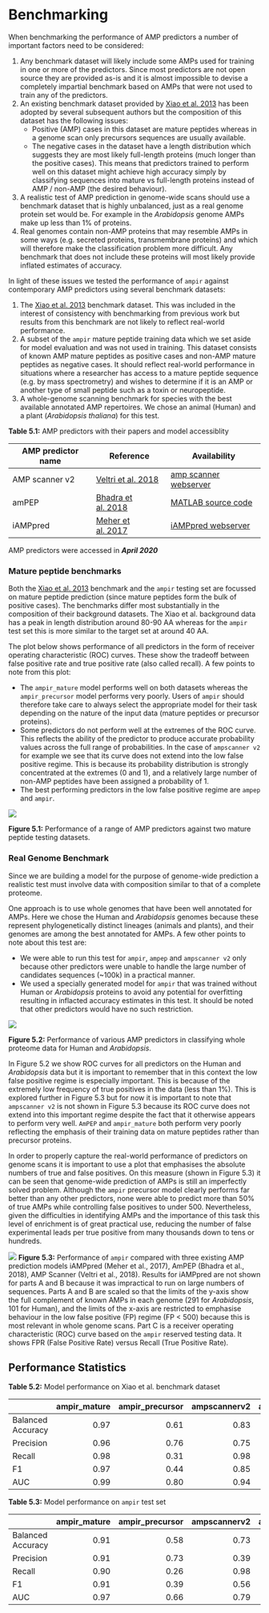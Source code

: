 Benchmarking
================

When benchmarking the performance of AMP predictors a number of
important factors need to be considered:

1.  Any benchmark dataset will likely include some AMPs used for
    training in one or more of the predictors. Since most predictors are
    not open source they are provided as-is and it is almost impossible
    to devise a completely impartial benchmark based on AMPs that were
    not used to train any of the predictors.
2.  An existing benchmark dataset provided by [Xiao et
    al. 2013](https://doi.org/10.1016/j.ab.2013.01.019) has been
    adopted by several subsequent authors but the composition of this
    dataset has the following issues:
      - Positive (AMP) cases in this dataset are mature peptides whereas
        in a genome scan only precursors sequences are usually
        available.
      - The negative cases in the dataset have a length distribution
        which suggests they are most likely full-length proteins (much
        longer than the positive cases). This means that predictors
        trained to perform well on this dataset might achieve high
        accuracy simply by classifying sequences into mature vs
        full-length proteins instead of AMP / non-AMP (the desired
        behaviour).
3.  A realistic test of AMP prediction in genome-wide scans should use a
    benchmark dataset that is highly unbalanced, just as a real genome
    protein set would be. For example in the *Arabidopsis* genome AMPs
    make up less than 1% of proteins.  
4.  Real genomes contain non-AMP proteins that may resemble AMPs in some
    ways (e.g. secreted proteins, transmembrane proteins) and which will
    therefore make the classification problem more difficult. Any
    benchmark that does not include these proteins will most likely
    provide inflated estimates of accuracy.

In light of these issues we tested the performance of `ampir` against
contemporary AMP predictors using several benchmark datasets:

1.  The [Xiao et al. 2013](https://doi.org/10.1016/j.ab.2013.01.019)
    benchmark dataset. This was included in the interest of consistency
    with benchmarking from previous work but results from this benchmark
    are not likely to reflect real-world performance.
2.  A subset of the `ampir` mature peptide training data which we set
    aside for model evaluation and was not used in training. This
    dataset consists of known AMP mature peptides as positive cases and
    non-AMP mature peptides as negative cases. It should reflect
    real-world performance in situations where a researcher has access
    to a mature peptide sequence (e.g. by mass spectrometry) and wishes
    to determine if it is an AMP or another type of small peptide such
    as a toxin or neuropeptide.
3.  A whole-genome scanning benchmark for species with the best
    available annotated AMP repertoires. We chose an animal (Human) and
    a plant (*Arabidopsis thaliana*) for this test.

**Table 5.1:** AMP predictors with their papers and model
accessiblity

| AMP predictor name | Reference                                                           | Availability                                                                          |
| ------------------ | ------------------------------------------------------------------- | ------------------------------------------------------------------------------------- |
| AMP scanner v2     | [Veltri et al. 2018](https://doi.org/10.1093/bioinformatics/bty179) | [amp scanner webserver](https://www.dveltri.com/ascan/v2/ascan.html)                  |
| amPEP              | [Bhadra et al. 2018](https://doi.org/10.1038/s41598-018-19752-w)    | [MATLAB source code](https://sourceforge.net/projects/axpep/files/AmPEP_MATLAB_code/) |
| iAMPpred           | [Meher et al. 2017](https://doi.org/10.1038/srep42362)              | [iAMPpred webserver](http://cabgrid.res.in:8080/amppred/)                             |

AMP predictors were accessed in ***April 2020***

### Mature peptide benchmarks

Both the [Xiao et al. 2013](https://doi.org/10.1016/j.ab.2013.01.019)
benchmark and the `ampir` testing set are focussed on mature peptide
prediction (since mature peptides form the bulk of positive cases). The
benchmarks differ most substantially in the composition of their
background datasets. The Xiao et al. background data has a peak in
length distribution around 80-90 AA whereas for the `ampir` test set
this is more similar to the target set at around 40 AA.

The plot below shows performance of all predictors in the form of
receiver operating characteristic (ROC) curves. These show the tradeoff
between false positive rate and true positive rate (also called recall).
A few points to note from this plot:

  - The `ampir_mature` model performs well on both datasets whereas the
    `ampir_precursor` model performs very poorly. Users of `ampir`
    should therefore take care to always select the appropriate model
    for their task depending on the nature of the input data (mature
    peptides or precursor proteins).
  - Some predictors do not perform well at the extremes of the ROC
    curve. This reflects the ability of the predictor to produce
    accurate probability values across the full range of probabilities.
    In the case of `ampscanner v2` for example we see that its curve
    does not extend into the low false positive regime. This is because
    its probability distribution is strongly concentrated at the
    extremes (0 and 1), and a relatively large number of non-AMP
    peptides have been assigned a probability of 1.
  - The best performing predictors in the low false positive regime are
    `ampep` and `ampir`.

![](05_benchmark_files/figure-gfm/unnamed-chunk-8-1.png)<!-- -->

**Figure 5.1:** Performance of a range of AMP predictors against two
mature peptide testing datasets.

### Real Genome Benchmark

Since we are building a model for the purpose of genome-wide prediction
a realistic test must involve data with composition similar to that of a
complete proteome.

One approach is to use whole genomes that have been well annotated for
AMPs. Here we chose the Human and *Arabidopsis* genomes because these
represent phylogenetically distinct lineages (animals and plants), and
their genomes are among the best annotated for AMPs. A few other points
to note about this test are:

  - We were able to run this test for `ampir`, `ampep` and `ampscanner
    v2` only because other predictors were unable to handle the large
    number of candidates sequences (~100k) in a practical manner.
  - We used a specially generated model for `ampir` that was trained
    without Human or *Arabidopsis* proteins to avoid any potential for
    overfitting resulting in inflacted accuracy estimates in this test.
    It should be noted that other predictors would have no such
    restriction.

![](05_benchmark_files/figure-gfm/unnamed-chunk-13-1.png)<!-- -->

**Figure 5.2:** Performance of various AMP predictors in classifying
whole proteome data for Human and *Arabidopsis*.

In Figure 5.2 we show ROC curves for all predictors on the Human and
*Arabidopsis* data but it is important to remember that in this context
the low false positive regime is especially important. This is because
of the extremely low frequency of true positives in the data (less than
1%). This is explored further in Figure 5.3 but for now it is important
to note that `ampscanner v2` is not shown in Figure 5.3 because its ROC
curve does not extend into this important regime despite the fact that
it otherwise appears to perform very well. `AmPEP` and `ampir_mature`
both perform very poorly reflecting the emphasis of their training data
on mature peptides rather than precursor proteins.

In order to properly capture the real-world performance of predictors on
genome scans it is important to use a plot that emphasises the absolute
numbers of true and false positives. On this measure (shown in Figure
5.3) it can be seen that genome-wide prediction of AMPs is still an
imperfectly solved problem. Although the `ampir` precursor model clearly
performs far better than any other predictors, none were able to predict
more than 50% of true AMPs while controlling false positives to under
500. Nevertheless, given the difficulties in identifying AMPs and the
importance of this task this level of enrichment is of great practical
use, reducing the number of false experimental leads per true positive
from many thousands down to tens or hundreds.

![](05_benchmark_files/figure-gfm/unnamed-chunk-14-1.png)<!-- -->
**Figure 5.3:** Performance of `ampir` compared with three existing AMP
prediction models iAMPpred (Meher et al., 2017), AmPEP (Bhadra et al.,
2018), AMP Scanner (Veltri et al., 2018). Results for iAMPpred are not
shown for parts A and B because it was impractical to run on large
numbers of sequences. Parts A and B are scaled so that the limits of the
y-axis show the full complement of known AMPs in each genome (291 for
*Arabidopsis*, 101 for Human), and the limits of the x-axis are
restricted to emphasise behaviour in the low false positive (FP) regime
(FP \< 500) because this is most relevant in whole genome scans. Part C
is a receiver operating characteristic (ROC) curve based on the `ampir`
reserved testing data. It shows FPR (False Positive Rate) versus Recall
(True Positive Rate).

## Performance Statistics

**Table 5.2:** Model performance on Xiao et al. benchmark
dataset

|                   | ampir\_mature | ampir\_precursor | ampscannerv2 | ampep | iamppred |
| ----------------- | ------------: | ---------------: | -----------: | ----: | -------: |
| Balanced Accuracy |          0.97 |             0.61 |         0.83 |     1 |     0.64 |
| Precision         |          0.96 |             0.76 |         0.75 |     1 |     0.59 |
| Recall            |          0.98 |             0.31 |         0.98 |     1 |     0.96 |
| F1                |          0.97 |             0.44 |         0.85 |     1 |     0.73 |
| AUC               |          0.99 |             0.80 |         0.94 |     1 |     0.86 |

**Table 5.3:** Model performance on `ampir` test
set

|                   | ampir\_mature | ampir\_precursor | ampscannerv2 | ampep | iamppred |
| ----------------- | ------------: | ---------------: | -----------: | ----: | -------: |
| Balanced Accuracy |          0.91 |             0.58 |         0.73 |  0.76 |     0.70 |
| Precision         |          0.91 |             0.73 |         0.39 |  0.41 |     0.37 |
| Recall            |          0.90 |             0.26 |         0.98 |  0.99 |     0.93 |
| F1                |          0.91 |             0.39 |         0.56 |  0.58 |     0.53 |
| AUC               |          0.97 |             0.66 |         0.79 |  0.90 |     0.74 |

